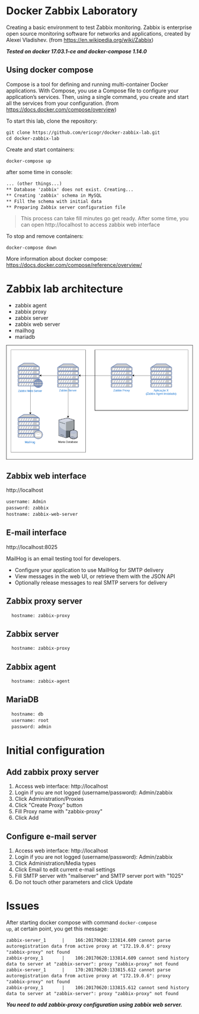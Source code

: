 # Docker Zabbix Laboratory
 Creating a basic environment to test Zabbix monitoring. Zabbix is enterprise open source monitoring software for networks and applications, created by Alexei Vladishev. (from https://en.wikipedia.org/wiki/Zabbix)

***Tested on docker 17.03.1-ce and docker-compose 1.14.0***

## Using docker compose
 Compose is a tool for defining and running multi-container Docker applications. With Compose, you use a Compose file to configure your application’s services. Then, using a single command, you create and start all the services from your configuration. (from https://docs.docker.com/compose/overview)

To start this lab, clone the repository:

```shell
git clone https://github.com/ericogr/docker-zabbix-lab.git
cd docker-zabbix-lab
```

Create and start containers:

```shell
docker-compose up
```
after some time in console:

```shell
... (other things...)
** Database 'zabbix' does not exist. Creating...
** Creating 'zabbix' schema in MySQL
** Fill the schema with initial data
** Preparing Zabbix server configuration file
```

>This process can take fill minutes go get ready. After some time, you can open http://localhost to access zabbix web interface

To stop and remove containers:
```shell
docker-compose down
```
More information about docker compose: https://docs.docker.com/compose/reference/overview/

# Zabbix lab architecture

* zabbix agent
* zabbix proxy
* zabbix server
* zabbix web server
* mailhog
* mariadb

![Image of zabbix architecture](https://raw.githubusercontent.com/ericogr/docker-zabbix-lab/master/zabbix_architecture.png "Image of zabbix architecture")

## Zabbix web interface

 http://localhost

``` html
username: Admin
password: zabbix
hostname: zabbix-web-server
```

## E-mail interface

http://localhost:8025

 MailHog is an email testing tool for developers.
 * Configure your application to use MailHog for SMTP delivery
 * View messages in the web UI, or retrieve them with the JSON API
 * Optionally release messages to real SMTP servers for delivery

## Zabbix proxy server

``` html
  hostname: zabbix-proxy
```

## Zabbix server

``` html
  hostname: zabbix-proxy
```

## Zabbix agent

``` html
  hostname: zabbix-agent
```

## MariaDB

``` html
  hostname: db
  username: root
  password: admin
```

# Initial configuration

## Add zabbix proxy server
 1. Access web interface: http://localhost
 2. Login if you are not logged (username/password): Admin/zabbix
 3. Click Administration/Proxies
 4. Click "Create Proxy" button
 5. Fill Proxy name with "zabbix-proxy"
 6. Click Add

## Configure e-mail server
 1. Access web interface: http://localhost
 2. Login if you are not logged (username/password): Admin/zabbix
 3. Click Administration/Media types
 4. Click Email to edit current e-mail settings
 5. Fill SMTP server with "mailserver" and SMTP server port with "1025"
 6. Do not touch other parameters and click Update

# Issues

After starting docker compose with command <code>docker-compose up</code>, at certain point, you get this message:

``` shell
zabbix-server_1      |    166:20170620:133814.609 cannot parse autoregistration data from active proxy at "172.19.0.6": proxy "zabbix-proxy" not found
zabbix-proxy_1       |    106:20170620:133814.609 cannot send history data to server at "zabbix-server": proxy "zabbix-proxy" not found
zabbix-server_1      |    170:20170620:133815.612 cannot parse autoregistration data from active proxy at "172.19.0.6": proxy "zabbix-proxy" not found
zabbix-proxy_1       |    106:20170620:133815.612 cannot send history data to server at "zabbix-server": proxy "zabbix-proxy" not found
```

***You need to add zabbix-proxy configuration using zabbix web server.***
